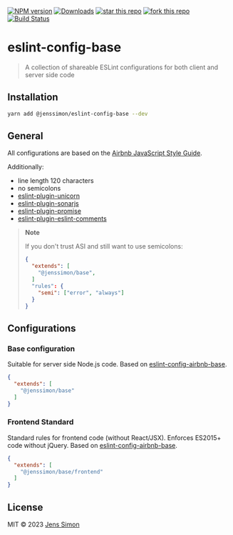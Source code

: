 [![NPM version][npm-image]][npm-url] [![Downloads][npm-downloads-image]][npm-url] [![star this repo][gh-stars-image]][gh-url] [![fork this repo][gh-forks-image]][gh-url] [![Build Status][gh-status-image]][gh-status-url]

# eslint-config-base

> A collection of shareable ESLint configurations for both client and server side code

## Installation

```sh
yarn add @jenssimon/eslint-config-base --dev
```

## General

All configurations are based on the [Airbnb JavaScript Style Guide](https://github.com/airbnb/javascript#readme).

Additionally:

- line length 120 characters
- no semicolons
- [eslint-plugin-unicorn](https://github.com/sindresorhus/eslint-plugin-unicorn#readme)
- [eslint-plugin-sonarjs](https://github.com/SonarSource/eslint-plugin-sonarjs#readme)
- [eslint-plugin-promise](https://github.com/xjamundx/eslint-plugin-promise#readme)
- [eslint-plugin-eslint-comments](https://github.com/mysticatea/eslint-plugin-eslint-comments#readme)

> **Note**
>
> If you don't trust ASI and still want to use semicolons:
>
> ```json
> {
>   "extends": [
>     "@jenssimon/base",
>   ]
>   "rules": {
>     "semi": ["error", "always"]
>   }
> }
> ```

## Configurations

### Base configuration

Suitable for server side Node.js code. Based on [eslint-config-airbnb-base](https://github.com/airbnb/javascript/tree/master/packages/eslint-config-airbnb-base#eslint-config-airbnb-base).

```json
{
  "extends": [
    "@jenssimon/base"
  ]
}
```

### Frontend Standard

Standard rules for frontend code (without React/JSX). Enforces ES2015+ code without jQuery. Based on [eslint-config-airbnb-base](https://github.com/airbnb/javascript/tree/master/packages/eslint-config-airbnb-base#readme).

```json
{
  "extends": [
    "@jenssimon/base/frontend"
  ]
}
```

## License

MIT © 2023 [Jens Simon](https://github.com/jenssimon)

[npm-url]: https://www.npmjs.com/package/@jenssimon/eslint-config-base
[npm-image]: https://badgen.net/npm/v/@jenssimon/eslint-config-base
[npm-downloads-image]: https://badgen.net/npm/dw/@jenssimon/eslint-config-base

[gh-url]: https://github.com/jenssimon/eslint-config-base
[gh-status-url]: https://github.com/jenssimon/eslint-config-base/actions/workflows/ci.yml
[gh-stars-image]: https://badgen.net/github/stars/jenssimon/eslint-config-base
[gh-forks-image]: https://badgen.net/github/forks/jenssimon/eslint-config-base
[gh-status-image]: https://github.com/jenssimon/eslint-config-base/actions/workflows/ci.yml/badge.svg
